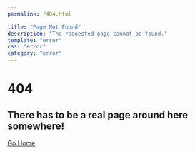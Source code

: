 ```yaml
---
permalink: /404.html

title: "Page Not Found"
description: "The requested page cannot be found."
template: "error"
css: "error"
category: "error"
---
```


# 404
## There has to be a real page around here somewhere!
[Go Home](/ "Homepage")